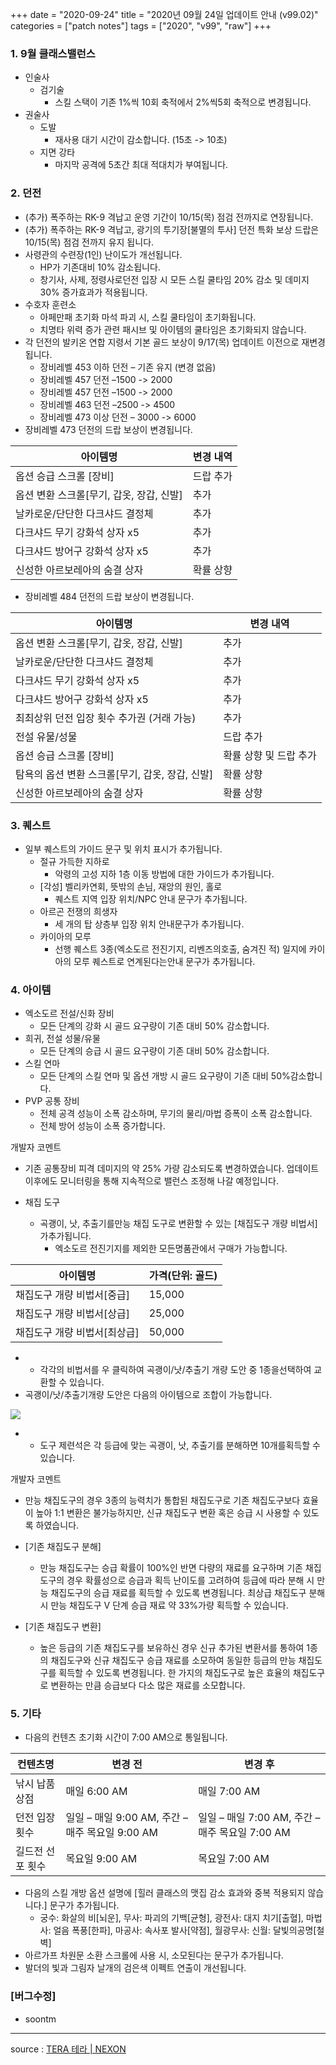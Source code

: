 +++
date = "2020-09-24"
title = "2020년 09월 24일 업데이트 안내 (v99.02)"
categories = ["patch notes"]
tags = ["2020", "v99", "raw"]
+++

### 1. 9월 클래스밸런스
- 인술사
  - 검기술
    - 스킬 스택이 기존 1%씩 10회 축적에서 2%씩5회 축적으로 변경됩니다.
- 권술사
  - 도발
    - 재사용 대기 시간이 감소합니다. (15초 -> 10초)
  - 지면 강타
    - 마지막 공격에 5초간 최대 적대치가 부여됩니다.
 
### 2. 던전
- (추가) 폭주하는 RK-9 격납고 운영 기간이 10/15(목) 점검 전까지로 연장됩니다.
- (추가) 폭주하는 RK-9 격납고, 광기의 투기장[불멸의 투사] 던전 특화 보상 드랍은 10/15(목) 점검 전까지 유지 됩니다.
- 사령관의 수련장(1인) 난이도가 개선됩니다.
  - HP가 기존대비 10% 감소됩니다.
  - 창기사, 사제, 정령사로던전 입장 시 모든 스킬 쿨타임 20% 감소 및 데미지 30% 증가효과가 적용됩니다.
- 수호자 훈련소
  - 아페만패 초기화 마석 파괴 시, 스킬 쿨타임이 초기화됩니다.
  - 치명타 위력 증가 관련 패시브 및 아이템의 쿨타임은 초기화되지 않습니다.
- 각 던전의 발키온 연합 지령서 기본 골드 보상이 9/17(목) 업데이트 이전으로 재변경됩니다.
  - 장비레벨 453 이하 던전 – 기존 유지 (변경 없음)
  - 장비레벨 457 던전 –1500 -> 2000
  - 장비레벨 457 던전 –1500 -> 2000
  - 장비레벨 463 던전 –2500 -> 4500
  - 장비레벨 473 이상 던전 – 3000 -> 6000
- 장비레벨 473 던전의 드랍 보상이 변경됩니다.

| 아이템명 | 변경 내역 |
| - | - |
| 옵션 승급 스크롤 [장비] | 드랍 추가 |
| 옵션 변환 스크롤[무기, 갑옷, 장갑, 신발] | 추가 |
| 날카로운/단단한 다크샤드 결정체 | 추가 |
| 다크샤드 무기 강화석 상자 x5 | 추가 |
| 다크샤드 방어구 강화석 상자 x5 | 추가 |
| 신성한 아르보레아의 숨결 상자 | 확률 상향 |

- 장비레벨 484 던전의 드랍 보상이 변경됩니다.

| 아이템명 | 변경 내역 |
| - | - |
| 옵션 변환 스크롤[무기, 갑옷, 장갑, 신발] | 추가 |
| 날카로운/단단한 다크샤드 결정체 | 추가 |
| 다크샤드 무기 강화석 상자 x5 | 추가 |
| 다크샤드 방어구 강화석 상자 x5 | 추가 |
| 최최상위 던전 입장 횟수 추가권 (거래 가능) | 추가 |
| 전설 유물/성물 | 드랍 추가 |
| 옵션 승급 스크롤 [장비] | 확률 상향 및 드랍 추가 |
| 탐욕의 옵션 변환 스크롤[무기, 갑옷, 장갑, 신발] | 확률 상향 |
| 신성한 아르보레아의 숨결 상자 | 확률 상향 |
 
### 3. 퀘스트
- 일부 퀘스트의 가이드 문구 및 위치 표시가 추가됩니다.
  - 절규 가득한 지하로
    - 악령의 고성 지하 1층 이동 방법에 대한 가이드가 추가됩니다.
  - [각성] 벨리카연회, 뜻밖의 손님, 재앙의 원인, 홀로
    - 퀘스트 지역 입장 위치/NPC 안내 문구가 추가됩니다.
  - 아르곤 전쟁의 희생자
    - 세 개의 탑 상층부 입장 위치 안내문구가 추가됩니다.
  - 카이아의 모루
    - 선행 퀘스트 3종(엑소도르 전진기지, 리벤즈의호출, 숨겨진 적) 일지에 카이아의 모루 퀘스트로 연계된다는안내 문구가 추가됩니다.
 
### 4. 아이템
- 엑소도르 전설/신화 장비
  - 모든 단계의 강화 시 골드 요구량이 기존 대비 50% 감소합니다.
- 희귀, 전설 성물/유물
  - 모든 단계의 승급 시 골드 요구량이 기존 대비 50% 감소합니다.
- 스킬 연마
  - 모든 단계의 스킬 연마 및 옵션 개방 시 골드 요구량이 기존 대비 50%감소합니다.
- PVP 공통 장비
  - 전체 공격 성능이 소폭 감소하며, 무기의 물리/마법 증폭이 소폭 감소합니다.
  - 전체 방어 성능이 소폭 증가합니다.
 
개발자 코멘트
- 기존 공통장비 피격 데미지의 약 25% 가량 감소되도록 변경하였습니다. 업데이트 이후에도 모니터링을 통해 지속적으로 밸런스 조정해 나갈 예정입니다.

- 채집 도구
  - 곡괭이, 낫, 추출기를만능 채집 도구로 변환할 수 있는 [채집도구 개량 비법서]가추가됩니다.
    - 엑소도르 전진기지를 제외한 모든명품관에서 구매가 가능합니다.

| 아이템명 | 가격(단위: 골드) |
| - | - |
| 채집도구 개량 비법서[중급] | 15,000 |
| 채집도구 개량 비법서[상급] | 25,000 |
| 채집도구 개량 비법서[최상급] | 50,000 |

  - 
    - 각각의 비법서를 우 클릭하여 곡괭이/낫/추출기 개량 도안 중 1종을선택하여 교환할 수 있습니다.
  - 곡괭이/낫/추출기개량 도안은 다음의 아이템으로 조합이 가능합니다.

![](/images/patch/v99-02_1.png)

  -   
    - 도구 제련석은 각 등급에 맞는 곡괭이, 낫, 추출기를 분해하면 10개를획득할 수 있습니다.
 
개발자 코멘트
- 만능 채집도구의 경우 3종의 능력치가 통합된 채집도구로 기존 채집도구보다 효율이 높아 1:1 변환은 불가능하지만, 신규 채집도구 변환 혹은 승급 시 사용할 수 있도록 하였습니다.
 
- [기존 채집도구 분해]
  - 만능 채집도구는 승급 확률이 100%인 반면 다량의 재료를 요구하며 기존 채집도구의 경우 확률성으로 승급과 획득 난이도를 고려하여 등급에 따라 분해 시 만능 채집도구의 승급 재료를 획득할 수 있도록 변경됩니다. 최상급 채집도구 분해 시 만능 채집도구 V 단계 승급 재료 약 33%가량 획득할 수 있습니다.
 
- [기존 채집도구 변환]
  - 높은 등급의 기존 채집도구를 보유하신 경우 신규 추가된 변환서를 통하여 1종의 채집도구와 신규 채집도구 승급 재료를 소모하여 동일한 등급의 만능 채집도구를 획득할 수 있도록 변경됩니다. 한 가지의 채집도구로 높은 효율의 채집도구로 변환하는 만큼 승급보다 다소 많은 재료를 소모합니다.
 
### 5. 기타
- 다음의 컨텐츠 초기화 시간이 7:00 AM으로 통일됩니다.

| 컨텐츠명 | 변경 전 | 변경 후 |
| - | - | - |
| 낚시 납품상점 | 매일 6:00 AM | 매일 7:00 AM |
| 던전 입장횟수 | 일일 – 매일 9:00 AM, 주간 – 매주 목요일 9:00 AM  | 일일 – 매일 7:00 AM, 주간 – 매주 목요일 7:00 AM |
| 길드전 선포 횟수 | 목요일 9:00 AM | 목요일 7:00 AM |


- 다음의 스킬 개방 옵션 설명에 [힐러 클래스의 맷집 감소 효과와 중복 적용되지 않습니다.] 문구가 추가됩니다.
  - 궁수: 화살의 비[뇌운], 무사: 파괴의 기백[균형], 광전사: 대지 치기[출혈], 마법사: 얼음 폭풍[한파], 마공사: 속사포 발사[약점], 월광무사: 신월: 달빛의공명[철벽]
- 아르가프 차원문 소환 스크롤에 사용 시, 소모된다는 문구가 추가됩니다.
- 발더의 빛과 그림자 날개의 검은색 이펙트 연출이 개선됩니다.
 
### [버그수정]
- soontm

----

source : [TERA 테라 | NEXON](http://tera.nexon.com/news/update/view.aspx?n4articlesn=450)
